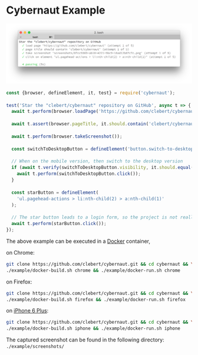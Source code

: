 # Cybernaut Example

![Example][example-png]

```js
const {browser, defineElement, it, test} = require('cybernaut');

test('Star the "clebert/cybernaut" repository on GitHub', async t => {
  await t.perform(browser.loadPage('https://github.com/clebert/cybernaut'));

  await t.assert(browser.pageTitle, it.should.contain('clebert/cybernaut'));

  await t.perform(browser.takeScreenshot());

  const switchToDesktopButton = defineElement('button.switch-to-desktop');

  // When on the mobile version, then switch to the desktop version
  if (await t.verify(switchToDesktopButton.visibility, it.should.equal(true))) {
    await t.perform(switchToDesktopButton.click());
  }

  const starButton = defineElement(
    'ul.pagehead-actions > li:nth-child(2) > a:nth-child(1)'
  );

  // The star button leads to a login form, so the project is not really starred
  await t.perform(starButton.click());
});
```

The above example can be executed in a [Docker][docker] container,

on Chrome:

```sh
git clone https://github.com/clebert/cybernaut.git && cd cybernaut && \
./example/docker-build.sh chrome && ./example/docker-run.sh chrome
```

on Firefox:

```sh
git clone https://github.com/clebert/cybernaut.git && cd cybernaut && \
./example/docker-build.sh firefox && ./example/docker-run.sh firefox
```

on [iPhone 6 Plus][emulating-mobile-devices-in-chrome]:

```sh
git clone https://github.com/clebert/cybernaut.git && cd cybernaut && \
./example/docker-build.sh iphone && ./example/docker-run.sh iphone
```

The captured screenshot can be found in the following directory: `./example/screenshots/`

[docker]: https://www.docker.com/
[emulating-mobile-devices-in-chrome]: https://github.com/clebert/cybernaut#emulating-mobile-devices-in-chrome
[example-png]: https://raw.githubusercontent.com/clebert/cybernaut/master/docs/example.png

